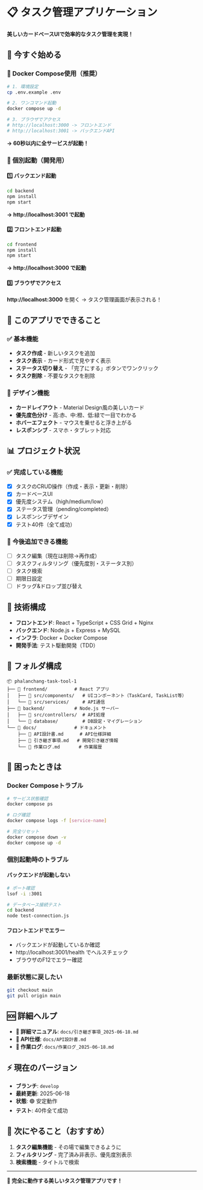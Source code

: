 # 📋 タスク管理アプリケーション

**美しいカードベースUIで効率的なタスク管理を実現！**

## 🚀 今すぐ始める

### 🐳 Docker Compose使用（推奨）
```bash
# 1. 環境設定
cp .env.example .env

# 2. ワンコマンド起動
docker compose up -d

# 3. ブラウザでアクセス
# http://localhost:3000 -> フロントエンド
# http://localhost:3001 -> バックエンドAPI
```
**→ 60秒以内に全サービスが起動！**

### 📝 個別起動（開発用）

#### 1️⃣ バックエンド起動
```bash
cd backend
npm install
npm start
```
**→ http://localhost:3001 で起動**

#### 2️⃣ フロントエンド起動
```bash
cd frontend  
npm install
npm start
```
**→ http://localhost:3000 で起動**

#### 3️⃣ ブラウザでアクセス
**http://localhost:3000** を開く → タスク管理画面が表示される！

## 🎯 このアプリでできること

### ✅ **基本機能**
- **タスク作成** - 新しいタスクを追加
- **タスク表示** - カード形式で見やすく表示  
- **ステータス切り替え** - 「完了にする」ボタンでワンクリック
- **タスク削除** - 不要なタスクを削除

### 🎨 **デザイン機能**
- **カードレイアウト** - Material Design風の美しいカード
- **優先度色分け** - 高:赤、中:橙、低:緑で一目でわかる
- **ホバーエフェクト** - マウスを乗せると浮き上がる
- **レスポンシブ** - スマホ・タブレット対応

## 📊 プロジェクト状況

### ✅ **完成している機能**
- [x] タスクのCRUD操作（作成・表示・更新・削除）
- [x] カードベースUI
- [x] 優先度システム（high/medium/low）
- [x] ステータス管理（pending/completed）
- [x] レスポンシブデザイン
- [x] テスト40件（全て成功）

### 🚧 **今後追加できる機能**
- [ ] タスク編集（現在は削除→再作成）
- [ ] タスクフィルタリング（優先度別・ステータス別）
- [ ] タスク検索
- [ ] 期限日設定
- [ ] ドラッグ&ドロップ並び替え

## 🔧 技術構成

- **フロントエンド**: React + TypeScript + CSS Grid + Nginx
- **バックエンド**: Node.js + Express + MySQL
- **インフラ**: Docker + Docker Compose
- **開発手法**: テスト駆動開発（TDD）

## 📁 フォルダ構成

```
📦 phalanchang-task-tool-1
├── 📁 frontend/          # React アプリ
│   ├── 📁 src/components/   # UIコンポーネント（TaskCard, TaskList等）
│   └── 📁 src/services/     # API通信
├── 📁 backend/           # Node.js サーバー  
│   ├── 📁 src/controllers/  # API処理
│   └── 📁 database/         # DB設定・マイグレーション
└── 📁 docs/              # ドキュメント
    ├── 📄 API設計書.md      # API仕様詳細
    ├── 📄 引き継ぎ事項.md   # 開発引き継ぎ情報
    └── 📄 作業ログ.md       # 作業履歴
```

## 🐛 困ったときは

### Docker Composeトラブル
```bash
# サービス状態確認
docker compose ps

# ログ確認
docker compose logs -f [service-name]

# 完全リセット
docker compose down -v
docker compose up -d
```

### 個別起動時のトラブル

#### バックエンドが起動しない
```bash
# ポート確認
lsof -i :3001

# データベース接続テスト  
cd backend
node test-connection.js
```

#### フロントエンドでエラー
- バックエンドが起動しているか確認
- http://localhost:3001/health でヘルスチェック
- ブラウザのF12でエラー確認

### 最新状態に戻したい
```bash
git checkout main
git pull origin main
```

## 🆘 詳細ヘルプ

- **📖 詳細マニュアル**: `docs/引き継ぎ事項_2025-06-18.md`
- **🔧 API仕様**: `docs/API設計書.md`  
- **📝 作業ログ**: `docs/作業ログ_2025-06-18.md`

## ⚡ 現在のバージョン

- **ブランチ**: `develop`
- **最終更新**: 2025-06-18
- **状態**: 🟢 安定動作
- **テスト**: 40件全て成功

## 🎯 次にやること（おすすめ）

1. **タスク編集機能** - その場で編集できるように
2. **フィルタリング** - 完了済み非表示、優先度別表示
3. **検索機能** - タイトルで検索

---

**🎉 完全に動作する美しいタスク管理アプリです！**